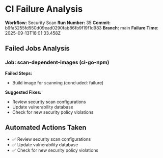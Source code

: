 # CI Failure Analysis

**Workflow:** Security Scan
**Run Number:** 35
**Commit:** b9fa5255fd550d09ead0290fab86fb9f19f1d983
**Branch:** main
**Failure Time:** 2025-09-13T18:01:33.458Z

## Failed Jobs Analysis

### Job: scan-dependent-images (ci-go-npm)
**Failed Steps:**
- Build image for scanning (concluded: failure)

**Suggested Fixes:**
- Review security scan configurations
- Update vulnerability database
- Check for new security policy violations

## Automated Actions Taken
- ✅ Review security scan configurations
- ✅ Update vulnerability database
- ✅ Check for new security policy violations
